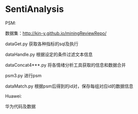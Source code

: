 # SentiAnalysis

PSM:

数据集：http://kin-y.github.io/miningReviewRepo/

dataGet.py 获取各种指标的sql及执行

dataHandle.py 根据设定的条件过滤文本信息

dataConcat4***.py 将各情绪分析工具获取的信息和数据合并

psm3.py 进行psm

dataMatch.py 根据psm后得到的id对，保存每组对应id的数据信息


Huawei:

华为代码及数据
